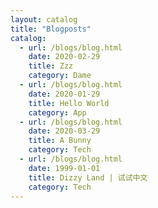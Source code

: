 ```yaml
---
layout: catalog
title: "Blogposts"
catalog:
  - url: /blogs/blog.html
    date: 2020-02-29
    title: Zzz
    category: Dame
  - url: /blogs/blog.html
    date: 2020-01-29
    title: Hello World
    category: App
  - url: /blogs/blog.html
    date: 2020-03-29
    title: A Bunny
    category: Tech
  - url: /blogs/blog.html
    date: 1999-01-01
    title: Dizzy Land | 试试中文
    category: Tech
---
```



